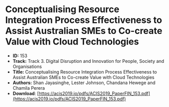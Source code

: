 # Conceptualising Resource Integration Process Effectiveness to Assist Australian SMEs to Co-create Value with Cloud Technologies

- **ID:** 153
- **Track:** Track 3. Digital Disruption and Innovation for People, Society and Organisations
- **Title:** Conceptualising Resource Integration Process Effectiveness to Assist Australian SMEs to Co-create Value with Cloud Technologies
- **Authors:** Shan Jayasinghe, Lester Johnson, Chandana Hewege and Chamila Perera
- **Download**: [https://acis2019.io/pdfs/ACIS2019_PaperFIN_153.pdf](https://acis2019.io/pdfs/ACIS2019_PaperFIN_153.pdf)